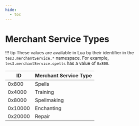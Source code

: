 ```yaml
---
hide:
  - toc
---
```


# Merchant Service Types

!!! tip
	These values are available in Lua by their identifier in the `tes3.merchantService.*` namespace. For example, `tes3.merchantService.spells` has a value of `0x800`.

ID       | Merchant Service Type
-------- | ---------------------
0x800    | Spells
0x4000   | Training
0x8000   | Spellmaking
0x10000  | Enchanting
0x20000  | Repair